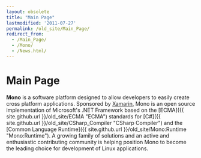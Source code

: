 ```yaml
---
layout: obsolete
title: "Main Page"
lastmodified: '2011-07-27'
permalink: /old_site/Main_Page/
redirect_from:
  - /Main_Page/
  - /Mono/
  - /News.html/
---
```


Main Page
=========

**Mono** is a software platform designed to allow developers to easily create cross platform applications. Sponsored by [Xamarin](http://www.xamarin.com/), Mono is an open source implementation of Microsoft's .NET Framework based on the [ECMA]({{ site.github.url }}/old_site/ECMA "ECMA") standards for [C\#]({{ site.github.url }}/old_site/CSharp_Compiler "CSharp Compiler") and the [Common Language Runtime]({{ site.github.url }}/old_site/Mono:Runtime "Mono:Runtime"). A growing family of solutions and an active and enthusiastic contributing community is helping position Mono to become the leading choice for development of Linux applications.

